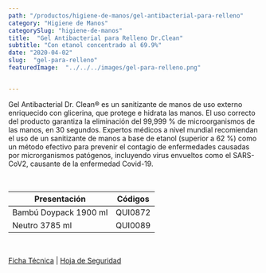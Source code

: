 ```yaml
---
path: "/productos/higiene-de-manos/gel-antibacterial-para-relleno"
category: "Higiene de Manos"
categorySlug: "higiene-de-manos"
title:  "Gel Antibacterial para Relleno Dr.Clean"
subtitle: "Con etanol concentrado al 69.9%"
date: "2020-04-02"
slug:  "gel-para-relleno"
featuredImage:  "../../../images/gel-para-relleno.png"


---
```

Gel Antibacterial Dr. Clean® es un sanitizante de manos de uso externo enriquecido con glicerina, que protege e hidrata las manos. El uso correcto del producto garantiza la eliminación del 99,999 % de microorganismos de las manos, en 30 segundos. Expertos médicos a nivel mundial recomiendan el uso de un sanitizante de manos a base de etanol (superior a 62 %) como un método efectivo para prevenir el contagio de enfermedades causadas por microrganismos patógenos, incluyendo virus envueltos como el SARS-CoV2, causante de la enfermedad Covid-19.

<br>
<table class="min-w-full md:min-w-0 divide-y-0 divide-gray-200">
          <thead class=" bg-white">
            <tr>
              <th scope="col" class="px-6 text-center text-xs font-medium text-primary-lighter uppercase tracking-wider">
                Presentación
              </th>
              <th scope="col" class="px-6 py-3 text-center text-xs font-medium text-primary-lighter uppercase tracking-wider">
                Códigos
              </th>
            </tr>
          </thead>
          <tbody>
            <tr class="bg-gray-400">
              <td class="px-6 py-4 whitespace-nowrap text-sm text-gray-700 text-center">
              Bambú Doypack 1900 ml
              </td>
              <td class="px-6 py-4 whitespace-nowrap text-sm text-gray-700 text-center">
              QUI0872
              </td>
            </tr>
            <tr class="bg-gray-200">
              <td class="px-6 py-4 whitespace-nowrap text-sm text-gray-700 text-center">
              Neutro 3785 ml
              </td>
              <td class="px-6 py-4 whitespace-nowrap text-sm text-gray-700 text-center">
              QUI0089
              </td>
            </tr>
          </tbody>
        </table>
        <br>

 <a href="../../../files/FT-gel-antibacterial.pdf" target="_blank" rel="noopener">Ficha Técnica</a> |
 <a href="../../../files/MSDS-gel-antibacterial.pdf" target="_blank" rel="noopener">Hoja de Seguridad</a>
